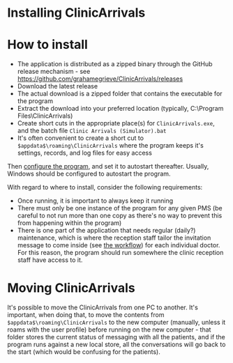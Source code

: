 # Installing ClinicArrivals

# How to install

* The application is distributed as a zipped binary through the GitHub release mechanism - see https://github.com/grahamegrieve/ClinicArrivals/releases
* Download the latest release
* The actual download is a zipped folder that contains the executable for the program
* Extract the download into your preferred location (typically, C:\Program Files\ClinicArrivals)
* Create short cuts in the appropriate place(s) for ```ClinicArrivals.exe```, and the batch file ```Clinic Arrivals (Simulator).bat```
* It's often convenient to create a short cut to ```$appdata$\roaming\ClinicArrivals``` where the program keeps it's settings, records, and log files for easy access

Then [configure the program](Settings.md), and set it to autostart thereafter. Usually, Windows should be configured to autostart the program.

With regard to where to install, consider the following requirements:
* Once running, it is important to always keep it running
* There must only be one instance of the program for any given PMS (be careful to not run more than one copy as there's no way to prevent this from happening within the program)
* There is one part of the application that needs regular (daily?) maintenance, which is where the reception staff tailor the invitation message to come inside (see [the workflow](Workflow.md)) for each individual doctor. For this reason, the program should run somewhere the clinic reception staff have access to it.

# Moving ClinicArrivals

It's possible to move the ClinicArrivals from one PC to another. It's important, when doing that, to move the contents from ```$appdata$\roaming\ClinicArrivals``` to the new computer (manually, unless it roams with the user profile) before running on the new computer - that folder stores the current status of messaging with all the patients, and if the program runs against a new local store, all the conversations will go back to the start (which would be confusing for the patients).
